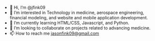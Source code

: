 - 👋 Hi, I’m @jfink09
- 👀 I’m interested in Technology in medicine, aerospace engineering, financial modeling, and website and mobile application development.
- 🌱 I’m currently learning HTML/CSS, Javascript, and Python.
- 💞️ I’m looking to collaborate on projects related to advancing medicine.
- 📫 How to reach me jasonfink09@gmail.com

<!---
jfink09/jfink09 is a ✨ special ✨ repository because its `README.md` (this file) appears on your GitHub profile.
You can click the Preview link to take a look at your changes.
--->
